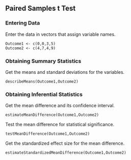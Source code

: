 
## Paired Samples t Test

### Entering Data

Enter the data in vectors that assign variable names.

```{r}
Outcome1 <- c(0,0,3,5)
Outcome2 <- c(4,7,4,9)
```

### Obtaining Summary Statistics

Get the means and standard deviations for the variables.

```{r}
describeMeans(Outcome1,Outcome2)
```

### Obtaining Inferential Statistics

Get the mean difference and its confidence interval.

```{r}
estimateMeanDifference(Outcome1,Outcome2)
```

Test the mean difference for statistical significance.

```{r}
testMeanDifference(Outcome1,Outcome2)
```

Get the standardized effect size for the mean difference.

```{r}
estimateStandardizedMeanDifference(Outcome1,Outcome2)
```
